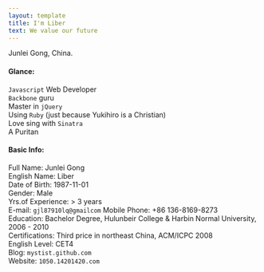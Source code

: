 ```yaml
---
layout: template
title: I'm Liber 
text: We value our future
---
```


Junlei Gong, China.  

#### Glance:  
`Javascript` Web Developer  
`Backbone` guru  
Master in `jQuery`  
Using `Ruby` (just because Yukihiro is a Christian)  
Love sing with `Sinatra`  
A Puritan  

#### Basic Info:  
Full Name: Junlei Gong  
English Name: Liber  
Date of Birth: 1987-11-01  
Gender: Male  
Yrs.of Experience: > 3 years  
E-mail: `gjl87910lq@gmailcom` 
Mobile Phone: +86 136-8169-8273   
Education: Bachelor Degree, Hulunbeir College & Harbin Normal University, 2006 - 2010  
Certifications: Third price in northeast China, ACM/ICPC 2008  
English Level: CET4  
Blog: `mystist.github.com`  
Website: `1050.14201420.com`  

#### 